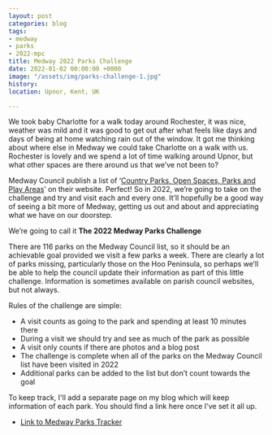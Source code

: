 ```yaml
---
layout: post
categories: blog
tags:
- medway
- parks
- 2022-mpc
title: Medway 2022 Parks Challenge
date: 2022-01-02 00:00:00 +0000
image: "/assets/img/parks-challenge-1.jpg"
history:
location: Upnor, Kent, UK

---
```

We took baby Charlotte for a walk today around Rochester, it was nice, weather was mild and it was good to get out after what feels like days and days of being at home watching rain out of the window. It got me thinking about where else in Medway we could take Charlotte on a walk with us. Rochester is lovely and we spend a lot of time walking around Upnor, but what other spaces are there around us that we’ve not been to?

Medway Council publish a list of ‘[Country Parks, Open Spaces, Parks and Play Areas](https://www.medway.gov.uk/directory/22/find_a_country_park_open_space_park_or_play_area)’ on their website. Perfect! So in 2022, we’re going to take on the challenge and try and visit each and every one. It’ll hopefully be a good way of seeing a bit more of Medway, getting us out and about and appreciating what we have on our doorstep.

We’re going to call it **The 2022 Medway Parks Challenge**

There are 116 parks on the Medway Council list, so it should be an achievable goal provided we visit a few parks a week. There are clearly a lot of parks missing, particularly those on the Hoo Peninsula, so perhaps we’ll be able to help the council update their information as part of this little challenge. Information is sometimes available on parish council websites, but not always.

Rules of the challenge are simple:
- A visit counts as going to the park and spending at least 10 minutes there
- During a visit we should try and see as much of the park as possible
- A visit only counts if there are photos and a blog post
- The challenge is complete when all of the parks on the Medway Council list have been visited in 2022
- Additional parks can be added to the list but don’t count towards the goal

To keep track, I'll add a separate page on my blog which will keep information of each park. You should find a link here once I've set it all up.
- [Link to Medway Parks Tracker](https://andrews.io/menu/medway-parks)
